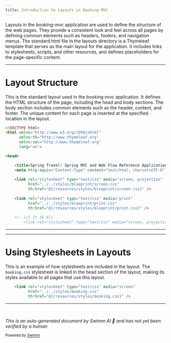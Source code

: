 ```yaml
---
title: Introduction to Layouts in Booking MVC
---
```

Layouts in the booking-mvc application are used to define the structure of the web pages. They provide a consistent look and feel across all pages by defining common elements such as headers, footers, and navigation menus. The standard.html file in the layouts directory is a Thymeleaf template that serves as the main layout for the application. It includes links to stylesheets, scripts, and other resources, and defines placeholders for the page-specific content.

<SwmSnippet path="/booking-mvc/src/main/webapp/WEB-INF/layouts/standard.html" line="1">

---

# Layout Structure

This is the standard layout used in the booking-mvc application. It defines the HTML structure of the page, including the head and body sections. The body section includes common elements such as the header, content, and footer. The unique content for each page is inserted at the specified location in the layout.

```html
<!DOCTYPE html>
<html xmlns="http://www.w3.org/1999/xhtml" 
      xmlns:th="http://www.thymeleaf.org"
      xmlns:sec="http://www.thymeleaf.org"
      lang="en">

<head>

    <title>Spring Travel: Spring MVC and Web Flow Reference Application</title>
    <meta http-equiv="Content-Type" content="text/html; charset=UTF-8" />
    
    <link rel="stylesheet" type="text/css" media="screen, projection" 
          href="../../styles/blueprint/screen.css" 
          th:href="@{/resources/styles/blueprint/screen.css}" />
    
    <link rel="stylesheet" type="text/css" media="print" 
          href="../../styles/blueprint/print.css" 
          th:href="@{/resources/styles/blueprint/print.css}" />
    
    <!--[if lt IE 8]>
        <link rel="stylesheet" type="text/css" media="screen, projection"
```

---

</SwmSnippet>

<SwmSnippet path="/booking-mvc/src/main/webapp/WEB-INF/layouts/standard.html" line="26">

---

# Using Stylesheets in Layouts

This is an example of how stylesheets are included in the layout. The `booking.css` stylesheet is linked in the head section of the layout, making its styles available to all pages that use this layout.

```html
    <link rel="stylesheet" type="text/css" media="screen" 
          href="../../styles/booking.css" 
          th:href="@{/resources/styles/booking.css}" />
```

---

</SwmSnippet>

&nbsp;

*This is an auto-generated document by Swimm AI 🌊 and has not yet been verified by a human*

<SwmMeta version="3.0.0" repo-id="Z2l0aHViJTNBJTNBc3ByaW5nLXdlYmZsb3ctc2FtcGxlcyUzQSUzQWdpbGFkbmF2b3Q=" repo-name="spring-webflow-samples"><sup>Powered by [Swimm](/)</sup></SwmMeta>
